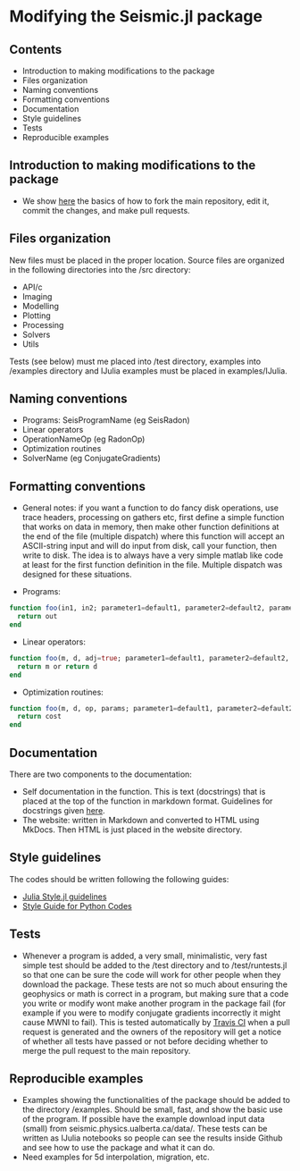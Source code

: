 # Modifying the Seismic.jl package

## Contents

* Introduction to making modifications to the package
* Files organization
* Naming conventions
* Formatting conventions
* Documentation
* Style guidelines
* Tests
* Reproducible examples

## Introduction to making modifications to the package

* We show [here](https://github.com/SeismicJulia/Seismic.jl/blob/master/docs/develop_SeismicJulia.PDF) the basics of how to fork the main repository, edit it, commit the changes, and make pull requests.

## Files organization

New files must be placed in the proper location. Source files are organized in the following directories into the /src directory:
* API/c
* Imaging
* Modelling
* Plotting
* Processing
* Solvers
* Utils

Tests (see below) must me placed into /test directory, examples into /examples directory and IJulia examples must be placed in examples/IJulia.

## Naming conventions

* Programs: SeisProgramName (eg SeisRadon)
* Linear operators
* OperationNameOp (eg RadonOp)
* Optimization routines
* SolverName (eg ConjugateGradients)

## Formatting conventions

* General notes: if you want a function to do fancy disk operations, use trace headers, processing on gathers etc, first define a simple function that works on data in memory, then make other function definitions at the end of the file (multiple dispatch) where this function will accept an ASCII-string input and will do input from disk, call your function, then write to disk.  The idea is to always have a very simple matlab like code at least for the first function definition in the file. Multiple dispatch was designed for these situations.

* Programs:
```julia
function foo(in1, in2; parameter1=default1, parameter2=default2, parameterN=defaultN)
  return out
end
```

* Linear operators:
```julia
function foo(m, d, adj=true; parameter1=default1, parameter2=default2, parameterN=defaultN)
  return m or return d
end
```

* Optimization routines:
```julia
function foo(m, d, op, params; parameter1=default1, parameter2=default2, parameterN=defaultN)
  return cost
end
```

## Documentation

There are two components to the documentation:
* Self documentation in the function. This is text (docstrings) that is placed at the top of the function in markdown format. Guidelines for docstrings given [here](http://docs.julialang.org/en/release-0.4/manual/documentation/).
* The website: written in Markdown and converted to HTML using MkDocs. Then HTML is just placed in the website directory.

## Style guidelines

The codes should be written following the following guides:
* [Julia Style.jl guidelines](https://github.com/johnmyleswhite/Style.jl)
* [Style Guide for Python Codes](https://www.python.org/dev/peps/pep-0008/#whitespace-in-expressions-and-statements)

## Tests

* Whenever a program is added, a very small, minimalistic, very fast simple test should be added to the /test directory and to /test/runtests.jl so that one can be sure the code will work for other people when they download the package. These tests are not so much about ensuring the geophysics or math is correct in a program, but making sure that a code you write or modify wont make another program in the package fail (for example if you were to modify conjugate gradients incorrectly it might cause MWNI to fail). This is tested automatically by [Travis CI](https://travis-ci.org/) when a pull request is generated and the owners of the repository will get a notice of whether all tests have passed or not before deciding whether to merge the pull request to the main repository.

## Reproducible examples

* Examples showing the functionalities of the package should be added to the directory /examples. Should be small, fast, and show the basic use of the program. If possible have the example download input data (small) from seismic.physics.ualberta.ca/data/. These tests can be written as IJulia notebooks so people can see the results inside Github and see how to use the package and what it can do. 
* Need examples for 5d interpolation, migration, etc.
